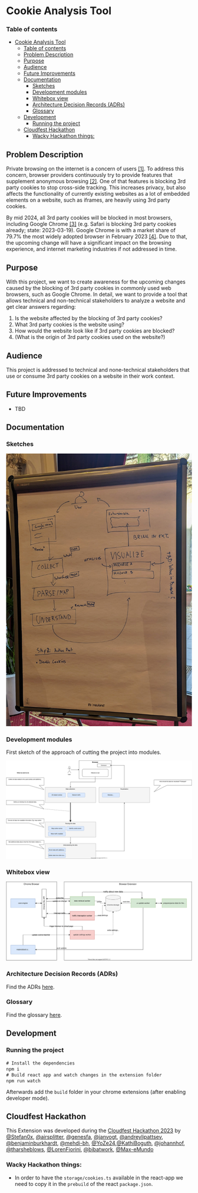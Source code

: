 # Cookie Analysis Tool

### Table of contents

<!--ts-->
- [Cookie Analysis Tool](#cookie-analysis-tool)
    - [Table of contents](#table-of-contents)
  - [Problem Description](#problem-description)
  - [Purpose](#purpose)
  - [Audience](#audience)
  - [Future Improvements](#future-improvements)
  - [Documentation](#documentation)
    - [Sketches](#sketches)
    - [Development modules](#development-modules)
    - [Whitebox view](#whitebox-view)
    - [Architecture Decision Records (ADRs)](#architecture-decision-records-adrs)
    - [Glossary](#glossary)
  - [Development](#development)
    - [Running the project](#running-the-project)
  - [Cloudfest Hackathon](#cloudfest-hackathon)
    - [Wacky Hackathon things:](#wacky-hackathon-things)
<!--te-->

## Problem Description
Private browsing on the internet is a concern of users [[1]]( https://www.statista.com/statistics/617422/online-privacy-measures-worldwide/ ). To address this concern, browser providers continuously try to provide features that supplement anonymous browsing [[2]]( https://educatedguesswork.org/posts/private-browsing/ ).
One of that features is blocking 3rd party cookies to stop cross-side tracking.
This increases privacy, but also affects the functionality of currently existing websites as a lot of embedded elements on a website, such as iframes, are heavily using 3rd party cookies.

By mid 2024, all 3rd party cookies will be blocked in most browsers, including Google Chrome [[3]]( https://privacysandbox.com/open-web/#the-privacy-sandbox-timeline ) (e.g. Safari is blocking 3rd party cookies already; state: 2023-03-19).
Google Chrome is with a market share of 79.7% the most widely adopted browser in February 2023 [[4]]( https://www.w3schools.com/browsers/ ). Due to that, the upcoming change will have a significant impact on the browsing experience, and internet marketing industries if not addressed in time.

## Purpose
With this project, we want to create awareness for the upcoming changes caused by the blocking of 3rd party cookies in commonly used web browsers, such as Google Chrome.
In detail, we want to provide a tool that allows technical and non-technical stakeholders to analyze a website and get clear answers regarding:
1. Is the website affected by the blocking of 3rd party cookies?
2. What 3rd party cookies is the website using?
3. How would the website look like if 3rd party cookies are blocked?
4. (What is the origin of 3rd party cookies used on the website?)

## Audience
This project is addressed to technical and none-technical stakeholders that use or consume 3rd party cookies on a website in their work context.

## Future Improvements

- TBD

## Documentation

### Sketches

![Sketch](docs/images/workflow_drawing.jpg)

### Development modules

First sketch of the approach of cutting the project into modules.

![Modules](docs/architecture/charts/modules.svg)

### Whitebox view

![Whitebox](docs/architecture/charts/whitebox_view.svg)

### Architecture Decision Records (ADRs)

Find the ADRs [here](docs/architecture/ADRs.md).

### Glossary

Find the glossary [here](/docs/GLOSSARY.md).

## Development

### Running the project

```shell
# Install the dependencies
npm i
# Build react app and watch changes in the extension folder
npm run watch
```

Afterwards add the `build` folder in your chrome extensions (after enabling developer mode).

## Cloudfest Hackathon

This Extension was developed during the [Cloudfest Hackathon 2023](https://www.cloudfest.com/hackathon) by [@Stefan0x](https://github.com/Stefan0x), [@airsplitter](https://github.com/airsplitter), [@genesfa](https://github.com/genesfa), [@janvogt](https://github.com/janvogt), [@andreylipattsev](https://github.com/andreylipattsev), [@benjaminburkhardt](https://github.com/benjaminburkhardt), [@mehdi-bh](https://github.com/mehdi-bh), [@YoZe24](https://github.com/YoZe24),[@KathiBoguth](https://githuib.com/KathiBoguth), [@johannhof](https://github.com/johannhof), [@tharsheblows](https://github.com/tharsheblows), [@LorenFiorini](https://github.com/LorenFiorini), [@bibatwork](https://github.com/bibatwork), [@Max-eMundo](https://github.com/Max-eMundo)

### Wacky Hackathon things:

- In order to have the `storage/cookies.ts` available in the react-app we need to copy it in the `prebuild` of the react `package.json`.



